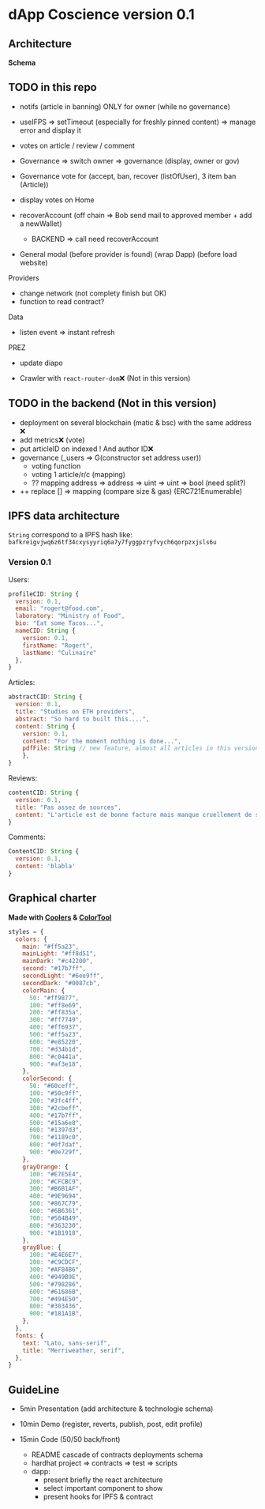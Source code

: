 # dApp Coscience version 0.1

## Architecture

**Schema**

## TODO in this repo

- notifs (article in banning) ONLY for owner (while no governance)
- useIFPS => setTimeout (especially for freshly pinned content) => manage error and display it
- votes on article / review / comment
- Governance => switch owner => governance (display, owner or gov)
- Governance vote for (accept, ban, recover (listOfUser), 3 item ban (Article))
- display votes on Home
- recoverAccount (off chain => Bob send mail to approved member + add a newWallet)

  - BACKEND => call need recoverAccount

- General modal (before provider is found) (wrap Dapp) (before load website)

Providers

- change network (not complety finish but OK)
- function to read contract?

Data

- listen event => instant refresh

PREZ

- update diapo

- Crawler with `react-router-dom`❌ (Not in this version)

## TODO in the backend (Not in this version)

- deployment on several blockchain (matic & bsc) with the same address ❌
- add metrics❌ (vote)
- put articleID on indexed ! And author ID❌
- governance (\_users => G(constructor set address user))
  - voting function
  - voting 1 article/r/c (mapping)
  - ?? mapping address => address => uint => uint => bool (need split?)
- ++ replace [] => mapping (compare size & gas) (ERC721Enumerable)

## IPFS data architecture

`String` correspond to a IPFS hash like:  
`bafkreigvjwq6z6tf34cxysyyriq6a7y7fyggpzryfvych6qorpzxjsls6u`

### Version 0.1

Users:

```js
profileCID: String {
  version: 0.1,
  email: "rogert@food.com",
  laboratory: "Ministry of Food",
  bio: "Eat some Tacos...",
  nameCID: String {
    version: 0.1,
    firstName: "Rogert",
    lastName: "Culinaire"
  },
}
```

Articles:

```js
abstractCID: String {
  version: 0.1,
  title: "Studies on ETH providers",
  abstract: "So hard to built this....",
  content: String {
    version: 0.1,
    content: "For the moment nothing is done...",
    pdfFile: String // new feature, almost all articles in this version do not have this key
    },
}
```

Reviews:

```js
contentCID: String {
  version: 0.1,
  title: "Pas assez de sources",
  content: "L'article est de bonne facture mais manque cruellement de sources"
}
```

Comments:

```js
ContentCID: String {
  version: 0.1,
  content: 'blabla'
}
```

## Graphical charter

**Made with [Coolers](https://coolors.co/) & [ColorTool](https://material.io/resources/color/#!/?view.left=0&view.right=0)**

```js
styles = {
  colors: {
    main: "#ff5a23",
    mainLight: "#ff8d51",
    mainDark: "#c42200",
    second: "#17b7ff",
    secondLight: "#6ee9ff",
    secondDark: "#0087cb",
    colorMain: {
      50: "#ff9877",
      100: "#ff8e69",
      200: "#ff835a",
      300: "#ff7749",
      400: "#ff6937",
      500: "#ff5a23",
      600: "#e85220",
      700: "#d34b1d",
      800: "#c0441a",
      900: "#af3e18",
    },
    colorSecond: {
      50: "#60ceff",
      100: "#50c9ff",
      200: "#3fc4ff",
      300: "#2cbeff",
      400: "#17b7ff",
      500: "#15a6e8",
      600: "#1397d3",
      700: "#1189c0",
      800: "#0f7daf",
      900: "#0e729f",
    },
    grayOrange: {
      100: "#E7E5E4",
      200: "#CFCBC9",
      300: "#B6B1AF",
      400: "#9E9694",
      500: "#867C79",
      600: "#6B6361",
      700: "#504B49",
      800: "#363230",
      900: "#1B1918",
    },
    grayBlue: {
      100: "#E4E6E7",
      200: "#C9CDCF",
      300: "#AFB4B6",
      400: "#949B9E",
      500: "#798286",
      600: "#61686B",
      700: "#494E50",
      800: "#303436",
      900: "#181A1B",
    },
  },
  fonts: {
    text: "Lato, sans-serif",
    title: "Merriweather, serif",
  },
}
```

## GuideLine

- 5min Presentation (add architecture & technologie schema)
- 10min Demo (register, reverts, publish, post, edit profile)
- 15min Code (50/50 back/front)

  - README cascade of contracts deployments schema
  - hardhat project => contracts => test => scripts
  - dapp:
    - present briefly the react architecture
    - select important component to show
    - present hooks for IPFS & contract
